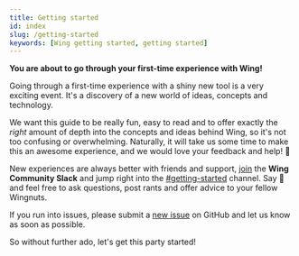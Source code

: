 ```yaml
---
title: Getting started 
id: index
slug: /getting-started
keywords: [Wing getting started, getting started]
---
```


**You are about to go through your first-time experience with Wing!**

Going through a first-time experience with a shiny new tool is a very exciting
event. It's a discovery of a new world of ideas, concepts and technology.

We want this guide to be really fun, easy to read and to offer exactly the
*right* amount of depth into the concepts and ideas behind Wing, so it's not too
confusing or overwhelming. Naturally, it will take us some time to make this an
awesome experience, and we would love your feedback and help! :pray:

New experiences are always better with friends and support, [join](https://t.winglang.io/slack) 
the **Wing Community Slack** and jump right into the [#getting-started](https://winglang.slack.com/archives/C04BBDQUWQP) 
channel. Say :wave: and feel free to ask questions, post rants and 
offer advice to your fellow Wingnuts.

If you run into issues, please submit a [new
issue](https://github.com/winglang/wing/issues/new/choose) on GitHub and let us
know as soon as possible.

So without further ado, let's get this party started!
